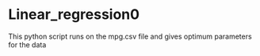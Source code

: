 # Linear_regression0
This python script runs on the mpg.csv file and gives optimum parameters for the data
